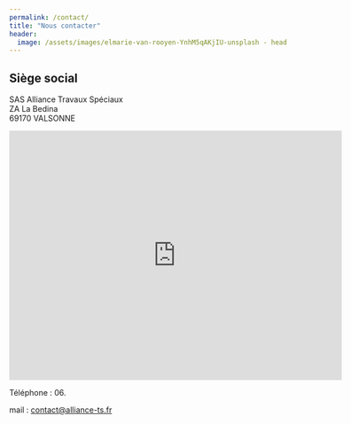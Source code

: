 ```yaml
---
permalink: /contact/
title: "Nous contacter"
header:
  image: /assets/images/elmarie-van-rooyen-YnhM5qAKjIU-unsplash - head.jpg
---
```


## Siège social

SAS Alliance Travaux Spéciaux  
ZA La Bedina  
69170 VALSONNE

<iframe src="https://www.google.com/maps/embed?pb=!1m18!1m12!1m3!1d1144.5319113005157!2d4.43556702268754!3d45.93752573442605!2m3!1f0!2f0!3f0!3m2!1i1024!2i768!4f13.1!3m3!1m2!1s0x47f47acc04920993%3A0x9fb75253532ba665!2sCoffre%20Et%20Subtil%20(SARL)!5e1!3m2!1sfr!2sfr!4v1569018031974!5m2!1sfr!2sfr" width="600" height="450" frameborder="0" style="border:0;" allowfullscreen=""></iframe>

Téléphone : 06.

mail : [contact@alliance-ts.fr](mailto:contact@alliance-ts.fr)